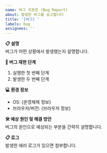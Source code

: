 ```yaml
---
name: 버그 리포트 (Bug Report)
about: 발생한 버그를 보고합니다
title: '[버그] '
labels: bug
assignees: ''
---
```


**📋 설명**  
버그가 어떤 상황에서 발생했는지 설명합니다.

**🚩 버그 재현 단계**

1. 실행한 첫 번째 단계
2. 발생한 두 번째 단계

**💻 환경 정보**

- OS: {운영체제 정보}
- 브라우저/버전: {브라우저 정보}

**🛠 예상 원인 및 해결 방안**  
버그의 원인으로 예상되는 부분을 간략히 설명합니다.

**📋 로그**  
발생한 에러 로그가 있으면 첨부합니다.
